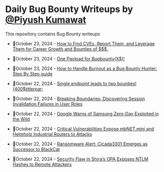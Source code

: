 # Daily Bug Bounty Writeups by [@Piyush Kumawat](https://twitter.com/piyush_supiy) 
This repository contains Bug Bounty writeups

<!-- BLOG-POST-LIST:START -->
 - 💯October 23, 2024 - [How to Find CVEs, Report Them, and Leverage Them for Career Growth and Bounties of $$$.](https://medium.com/@anandrishav2228/how-to-find-cves-report-them-and-leverage-them-for-career-growth-and-bounties-of-3b62538c64d1?source=rss------bug_bounty-5) 

 - 💯October 23, 2024 - [One Payload for Bugbounty&lpar;X$&rpar;!](https://pwndecoco.medium.com/one-payload-for-bugbounty-x-ace7dfd4859d?source=rss------bug_bounty-5) 

 - 💯October 23, 2024 - [How to Handle Burnout as a Bug Bounty Hunter: Step By Step guide](https://medium.com/@shaikhminhaz1975/how-to-handle-burnout-as-a-bug-bounty-hunter-step-by-step-guide-c83b06c4fc1f?source=rss------bug_bounty-5) 

 - 💯October 22, 2024 - [Single endpoint leads to two bounties!&lpar;400$titlerpar;](https://medium.com/@noureldin1042/single-endpoint-leads-to-two-bounties-400-7dd96cf601c7?source=rss------bug_bounty-5) 

 - 💯October 22, 2024 - [Breaking Boundaries: Discovering Session Invalidation Failures in User Roles](https://medium.com/@hawkeye69669/breaking-boundaries-discovering-session-invalidation-failures-in-user-roles-84711777f9f2?source=rss------bug_bounty-5) 

 - 💯October 22, 2024 - [Google Warns of Samsung Zero-Day Exploited in the Wild](https://medium.com/@wiretor/google-warns-of-samsung-zero-day-exploited-in-the-wild-fb98c84b3e06?source=rss------bug_bounty-5) 

 - 💯October 22, 2024 - [Critical Vulnerabilities Expose mbNET.mini and Helmholz Industrial Routers to Attacks](https://medium.com/@wiretor/critical-vulnerabilities-expose-mbnet-mini-and-helmholz-industrial-routers-to-attacks-feac904b23b5?source=rss------bug_bounty-5) 

 - 💯October 22, 2024 - [Ransomware Alert: Cicada3301 Emerges as Successor to BlackCat](https://medium.com/@wiretor/ransomware-alert-cicada3301-emerges-as-successor-to-blackcat-e0e468472e08?source=rss------bug_bounty-5) 

 - 💯October 22, 2024 - [Security Flaw in Styra’s OPA Exposes NTLM Hashes to Remote Attackers](https://medium.com/@wiretor/security-flaw-in-styras-opa-exposes-ntlm-hashes-to-remote-attackers-f4c9ce201de8?source=rss------bug_bounty-5) 
<!-- BLOG-POST-LIST:END -->
